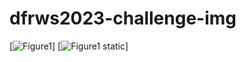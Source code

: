 # dfrws2023-challenge-img

[![Figure1](Figure1.png)]
[![Figure1 static](https://github.com/dndusdndus12/dfrws2023-challenge-img/edit/main/Figure1.png)]
